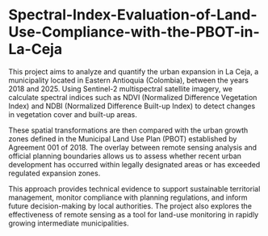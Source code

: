 # Spectral-Index-Evaluation-of-Land-Use-Compliance-with-the-PBOT-in-La-Ceja
This project aims to analyze and quantify the urban expansion in La Ceja, a municipality located in Eastern Antioquia (Colombia), between the years 2018 and 2025. Using Sentinel-2 multispectral satellite imagery, we calculate spectral indices such as NDVI (Normalized Difference Vegetation Index) and NDBI (Normalized Difference Built-up Index) to detect changes in vegetation cover and built-up areas.

These spatial transformations are then compared with the urban growth zones defined in the Municipal Land Use Plan (PBOT) established by Agreement 001 of 2018. The overlay between remote sensing analysis and official planning boundaries allows us to assess whether recent urban development has occurred within legally designated areas or has exceeded regulated expansion zones.

This approach provides technical evidence to support sustainable territorial management, monitor compliance with planning regulations, and inform future decision-making by local authorities. The project also explores the effectiveness of remote sensing as a tool for land-use monitoring in rapidly growing intermediate municipalities.
